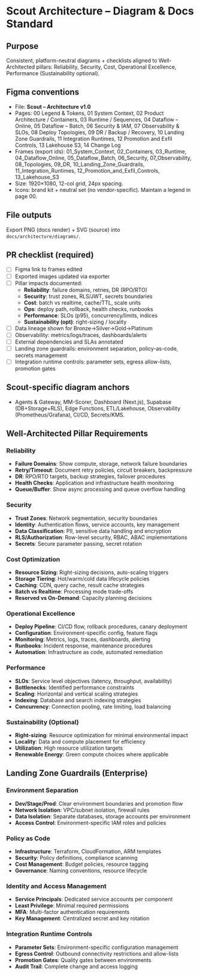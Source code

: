 # Scout Architecture – Diagram & Docs Standard

## Purpose
Consistent, platform-neutral diagrams + checklists aligned to Well-Architected pillars:
Reliability, Security, Cost, Operational Excellence, Performance (Sustainability optional).

## Figma conventions
- File: **Scout – Architecture v1.0**
- Pages: 00 Legend & Tokens, 01 System Context, 02 Product Architecture / Containers,
  03 Runtime / Sequences, 04 Dataflow – Online, 05 Dataflow – Batch,
  06 Security & IAM, 07 Observability & SLOs, 08 Deploy Topologies, 09 DR / Backup / Recovery,
  10 Landing Zone Guardrails, 11 Integration Runtimes, 12 Promotion and Exfil Controls,
  13 Lakehouse S3, 14 Change Log
- Frames (export ids): 01_System_Context, 02_Containers, 03_Runtime, 04_Dataflow_Online,
  05_Dataflow_Batch, 06_Security, 07_Observability, 08_Topologies, 09_DR,
  10_Landing_Zone_Guardrails, 11_Integration_Runtimes, 12_Promotion_and_Exfil_Controls, 13_Lakehouse_S3
- Size: 1920×1080, 12-col grid, 24px spacing.
- Icons: brand kit + neutral set (no vendor-specific). Maintain a legend in page 00.

## File outputs
Export PNG (docs render) + SVG (source) into `docs/architecture/diagrams/`.

## PR checklist (required)
- [ ] Figma link to frames edited
- [ ] Exported images updated via exporter
- [ ] Pillar impacts documented:
  - **Reliability**: failure domains, retries, DR (RPO/RTO)
  - **Security**: trust zones, RLS/JWT, secrets boundaries
  - **Cost**: batch vs realtime, cache/TTL, scale units
  - **Ops**: deploy path, rollback, health checks, runbooks
  - **Performance**: SLOs (p95), concurrency/limits, indices
  - **Sustainability (opt)**: right-sizing / locality
- [ ] Data lineage shown for Bronze→Silver→Gold→Platinum
- [ ] Observability: metrics/logs/traces, dashboards/alerts
- [ ] External dependencies and SLAs annotated
- [ ] Landing zone guardrails: environment separation, policy-as-code, secrets management
- [ ] Integration runtime controls: parameter sets, egress allow-lists, promotion gates

## Scout-specific diagram anchors
- Agents & Gateway, MM-Scorer, Dashboard (Next.js), Supabase (DB+Storage+RLS),
  Edge Functions, ETL/Lakehouse, Observability (Prometheus/Grafana), CI/CD, Secrets/KMS.

## Well-Architected Pillar Requirements

### Reliability
- **Failure Domains**: Show compute, storage, network failure boundaries
- **Retry/Timeout**: Document retry policies, circuit breakers, backpressure
- **DR**: RPO/RTO targets, backup strategies, failover procedures
- **Health Checks**: Application and infrastructure health monitoring
- **Queue/Buffer**: Show async processing and queue overflow handling

### Security  
- **Trust Zones**: Network segmentation, security boundaries
- **Identity**: Authentication flows, service accounts, key management
- **Data Classification**: PII, sensitive data handling and encryption
- **RLS/Authorization**: Row-level security, RBAC, ABAC implementations
- **Secrets**: Secure parameter passing, secret rotation

### Cost Optimization
- **Resource Sizing**: Right-sizing decisions, auto-scaling triggers
- **Storage Tiering**: Hot/warm/cold data lifecycle policies
- **Caching**: CDN, query cache, result cache strategies
- **Batch vs Realtime**: Processing mode trade-offs
- **Reserved vs On-Demand**: Capacity planning decisions

### Operational Excellence
- **Deploy Pipeline**: CI/CD flow, rollback procedures, canary deployment
- **Configuration**: Environment-specific config, feature flags
- **Monitoring**: Metrics, logs, traces, dashboards, alerting
- **Runbooks**: Incident response, maintenance procedures
- **Automation**: Infrastructure as code, automated remediation

### Performance
- **SLOs**: Service level objectives (latency, throughput, availability)
- **Bottlenecks**: Identified performance constraints
- **Scaling**: Horizontal and vertical scaling strategies
- **Indexing**: Database and search indexing strategies
- **Concurrency**: Connection pooling, rate limiting, load balancing

### Sustainability (Optional)
- **Right-sizing**: Resource optimization for minimal environmental impact
- **Locality**: Data and compute placement for efficiency
- **Utilization**: High resource utilization targets
- **Renewable Energy**: Green compute choices where applicable

## Landing Zone Guardrails (Enterprise)

### Environment Separation
- **Dev/Stage/Prod**: Clear environment boundaries and promotion flow
- **Network Isolation**: VPC/subnet isolation, firewall rules
- **Data Isolation**: Separate databases, storage accounts per environment
- **Access Control**: Environment-specific IAM roles and policies

### Policy as Code
- **Infrastructure**: Terraform, CloudFormation, ARM templates
- **Security**: Policy definitions, compliance scanning
- **Cost Management**: Budget policies, resource tagging
- **Governance**: Naming conventions, resource lifecycle

### Identity and Access Management
- **Service Principals**: Dedicated service accounts per component
- **Least Privilege**: Minimal required permissions
- **MFA**: Multi-factor authentication requirements
- **Key Management**: Centralized secret and key rotation

### Integration Runtime Controls
- **Parameter Sets**: Environment-specific configuration management
- **Egress Control**: Outbound connectivity restrictions and allow-lists
- **Promotion Gates**: Quality gates between environments
- **Audit Trail**: Complete change and access logging